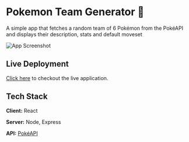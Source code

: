 
# Pokemon Team Generator 👾 

A simple app that fetches a random team of 6 Pokémon from the PokéAPI and displays their description, stats and default moveset


![App Screenshot](https://i.ibb.co/M1JRwxY/smartmockups-lj35oe8d.jpg)
## Live Deployment

[Click here](https://pokemon-team-random-generator.netlify.app/) to checkout the live application.


## Tech Stack

**Client:** React

**Server:** Node, Express

**API:** [PokéAPI](https://pokeapi.co/)
